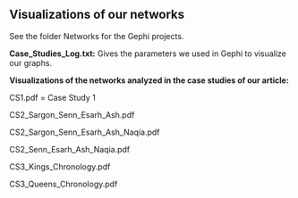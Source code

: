 ## Visualizations of our networks

See the folder Networks for the Gephi projects.

<b>Case_Studies_Log.txt:</b> Gives the parameters we used in Gephi to visualize our graphs.

<b>Visualizations of the networks analyzed in the case studies of our article:</b>

CS1.pdf = Case Study 1

CS2_Sargon_Senn_Esarh_Ash.pdf

CS2_Sargon_Senn_Esarh_Ash_Naqia.pdf

CS2_Senn_Esarh_Ash_Naqia.pdf

CS3_Kings_Chronology.pdf

CS3_Queens_Chronology.pdf
